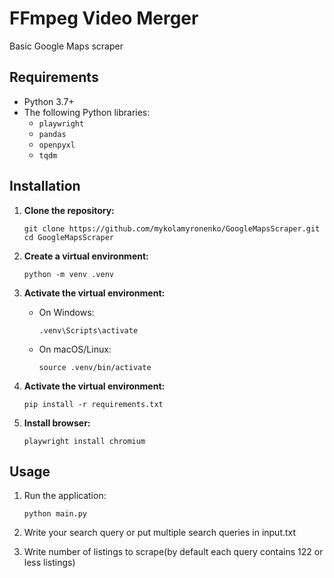 # FFmpeg Video Merger

Basic Google Maps scraper


## Requirements
- Python 3.7+
- The following Python libraries:
  - `playwright`
  - `pandas`
  - `openpyxl`
  - `tqdm`
 
## Installation

1. **Clone the repository:**
   ```
   git clone https://github.com/mykolamyronenko/GoogleMapsScraper.git
   cd GoogleMapsScraper
   ```

2. **Create a virtual environment:**
   ```
   python -m venv .venv
   ```

3. **Activate the virtual environment:**
   - On Windows:
      ```
      .venv\Scripts\activate
      ```

   - On macOS/Linux:
      ```
      source .venv/bin/activate
      ```
   
4. **Activate the virtual environment:**
    ```  
    pip install -r requirements.txt 
    ```
   
5. **Install browser:**
    ```  
    playwright install chromium
    ```
## Usage

1. Run the application:
    ```
    python main.py
    ```

2. Write your search query or put multiple search queries in input.txt

3. Write number of listings to scrape(by default each query contains 122 or less listings)



